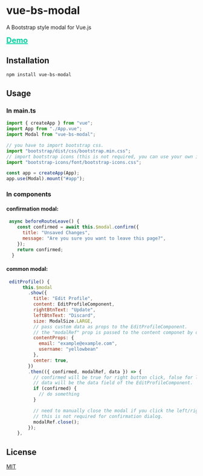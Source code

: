 # vue-bs-modal

A Bootstrap style modal for Vue.js

<a style="color:#00d1a1;font-weight:700;font-size:20px" href="http://vue-bs-modal.yellowbean.top"
        target="_blank">
Demo
</a>

## Installation

```bash
npm install vue-bs-modal
```

## Usage

### In main.ts

```javascript
import { createApp } from "vue";
import App from "./App.vue";
import Modal from "vue-bs-modal";

// you have to import bootstrap css.
import "bootstrap/dist/css/bootstrap.min.css";
// import bootstrap icons (this is not required, you can use your own icon class)
import "bootstrap-icons/font/bootstrap-icons.css";

const app = createApp(App);
app.use(Modal).mount("#app");
```

### In components

#### confirmation modal:

```javascript
 async beforeRouteLeave() {
    const confirmed = await this.$modal.confirm({
      title: "Unsaved Changes",
      message: "Are you sure you want to leave this page?",
    });
    return confirmed;
  }

```

#### common modal:

```javascript
 editProfile() {
      this.$modal
        .show({
          title: "Edit Profile",
          content: EditProfileComponent,
          rightBtnText: "Update",
          leftBtnText: "Discard",
          size: ModalSize.LARGE,
          // pass custom data as props to the EditProfileComponent.
          // the "modalRef" prop is passed to the content componet by default in case you want to close the modal inside your component.
          contentProps: {
            email: "example@example.com",
            username: "yellowbean"
          },
          center: true,
        })
        .then(({ confirmed, modalRef, data }) => {
          // confirmed will be true for right button click, false for left button or close button or backdrop click.
          // data will be the data field of the EditProfileComponent.
          if (confirmed) {
            // do something
          }

          // need to manually close the modal if you click the left/right button.
          // this is not required for confirmation dialog.
          modalRef.close();
        });
    },

```

## License

[MIT](https://github.com/little-yellow-bean/vue-bs-modal/blob/main/LICENSE)
